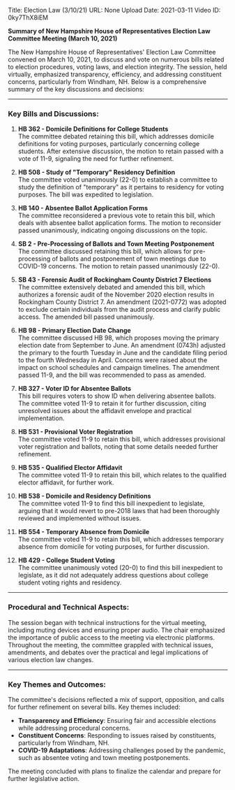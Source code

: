 Title: Election Law (3/10/21)
URL: None
Upload Date: 2021-03-11
Video ID: 0ky7ThX8iEM

**Summary of New Hampshire House of Representatives Election Law Committee Meeting (March 10, 2021)**

The New Hampshire House of Representatives' Election Law Committee convened on March 10, 2021, to discuss and vote on numerous bills related to election procedures, voting laws, and election integrity. The session, held virtually, emphasized transparency, efficiency, and addressing constituent concerns, particularly from Windham, NH. Below is a comprehensive summary of the key discussions and decisions:

---

### Key Bills and Discussions:

1. **HB 362 - Domicile Definitions for College Students**  
   The committee debated retaining this bill, which addresses domicile definitions for voting purposes, particularly concerning college students. After extensive discussion, the motion to retain passed with a vote of 11-9, signaling the need for further refinement.

2. **HB 508 - Study of "Temporary" Residency Definition**  
   The committee voted unanimously (22-0) to establish a committee to study the definition of "temporary" as it pertains to residency for voting purposes. The bill was expedited to legislation.

3. **HB 140 - Absentee Ballot Application Forms**  
   The committee reconsidered a previous vote to retain this bill, which deals with absentee ballot application forms. The motion to reconsider passed unanimously, indicating ongoing discussions on the topic.

4. **SB 2 - Pre-Processing of Ballots and Town Meeting Postponement**  
   The committee discussed retaining this bill, which allows for pre-processing of ballots and postponement of town meetings due to COVID-19 concerns. The motion to retain passed unanimously (22-0).

5. **SB 43 - Forensic Audit of Rockingham County District 7 Elections**  
   The committee extensively debated and amended this bill, which authorizes a forensic audit of the November 2020 election results in Rockingham County District 7. An amendment (2021-0772) was adopted to exclude certain individuals from the audit process and clarify public access. The amended bill passed unanimously.

6. **HB 98 - Primary Election Date Change**  
   The committee discussed HB 98, which proposes moving the primary election date from September to June. An amendment (0743h) adjusted the primary to the fourth Tuesday in June and the candidate filing period to the fourth Wednesday in April. Concerns were raised about the impact on school schedules and campaign timelines. The amendment passed 11-9, and the bill was recommended to pass as amended.

7. **HB 327 - Voter ID for Absentee Ballots**  
   This bill requires voters to show ID when delivering absentee ballots. The committee voted 11-9 to retain it for further discussion, citing unresolved issues about the affidavit envelope and practical implementation.

8. **HB 531 - Provisional Voter Registration**  
   The committee voted 11-9 to retain this bill, which addresses provisional voter registration and ballots, noting that some details needed further refinement.

9. **HB 535 - Qualified Elector Affidavit**  
   The committee voted 11-9 to retain this bill, which relates to the qualified elector affidavit, for further work.

10. **HB 538 - Domicile and Residency Definitions**  
    The committee voted 11-9 to find this bill inexpedient to legislate, arguing that it would revert to pre-2018 laws that had been thoroughly reviewed and implemented without issues.

11. **HB 554 - Temporary Absence from Domicile**  
    The committee voted 11-9 to retain this bill, which addresses temporary absence from domicile for voting purposes, for further discussion.

12. **HB 429 - College Student Voting**  
    The committee unanimously voted (20-0) to find this bill inexpedient to legislate, as it did not adequately address questions about college student voting rights and residency.

---

### Procedural and Technical Aspects:  
The session began with technical instructions for the virtual meeting, including muting devices and ensuring proper audio. The chair emphasized the importance of public access to the meeting via electronic platforms. Throughout the meeting, the committee grappled with technical issues, amendments, and debates over the practical and legal implications of various election law changes.

---

### Key Themes and Outcomes:  
The committee's decisions reflected a mix of support, opposition, and calls for further refinement on several bills. Key themes included:  
- **Transparency and Efficiency**: Ensuring fair and accessible elections while addressing procedural concerns.  
- **Constituent Concerns**: Responding to issues raised by constituents, particularly from Windham, NH.  
- **COVID-19 Adaptations**: Addressing challenges posed by the pandemic, such as absentee voting and town meeting postponements.  

The meeting concluded with plans to finalize the calendar and prepare for further legislative action.